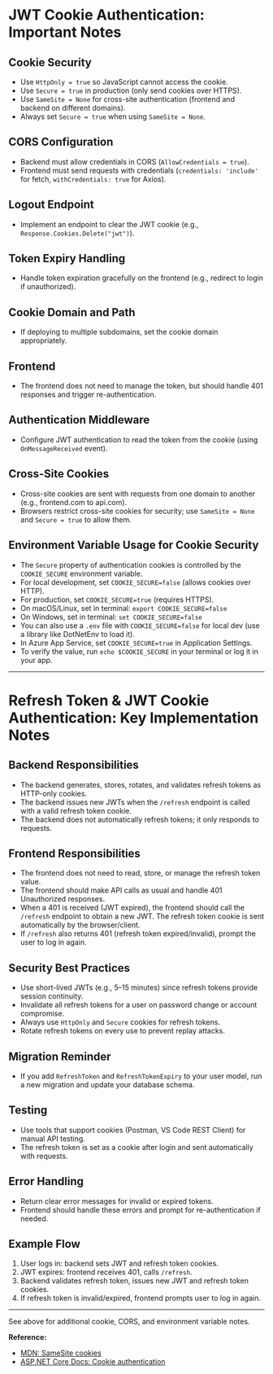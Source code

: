 # JWT Cookie Authentication: Important Notes

## Cookie Security
- Use `HttpOnly = true` so JavaScript cannot access the cookie.
- Use `Secure = true` in production (only send cookies over HTTPS).
- Use `SameSite = None` for cross-site authentication (frontend and backend on different domains).
- Always set `Secure = true` when using `SameSite = None`.

## CORS Configuration
- Backend must allow credentials in CORS (`AllowCredentials = true`).
- Frontend must send requests with credentials (`credentials: 'include'` for fetch, `withCredentials: true` for Axios).

## Logout Endpoint
- Implement an endpoint to clear the JWT cookie (e.g., `Response.Cookies.Delete("jwt")`).

## Token Expiry Handling
- Handle token expiration gracefully on the frontend (e.g., redirect to login if unauthorized).

## Cookie Domain and Path
- If deploying to multiple subdomains, set the cookie domain appropriately.

## Frontend
- The frontend does not need to manage the token, but should handle 401 responses and trigger re-authentication.

## Authentication Middleware
- Configure JWT authentication to read the token from the cookie (using `OnMessageReceived` event).

## Cross-Site Cookies
- Cross-site cookies are sent with requests from one domain to another (e.g., frontend.com to api.com).
- Browsers restrict cross-site cookies for security; use `SameSite = None` and `Secure = true` to allow them.

## Environment Variable Usage for Cookie Security

- The `Secure` property of authentication cookies is controlled by the `COOKIE_SECURE` environment variable.
- For local development, set `COOKIE_SECURE=false` (allows cookies over HTTP).
- For production, set `COOKIE_SECURE=true` (requires HTTPS).
- On macOS/Linux, set in terminal: `export COOKIE_SECURE=false`
- On Windows, set in terminal: `set COOKIE_SECURE=false`
- You can also use a `.env` file with `COOKIE_SECURE=false` for local dev (use a library like DotNetEnv to load it).
- In Azure App Service, set `COOKIE_SECURE=true` in Application Settings.
- To verify the value, run `echo $COOKIE_SECURE` in your terminal or log it in your app.

---

# Refresh Token & JWT Cookie Authentication: Key Implementation Notes

## Backend Responsibilities
- The backend generates, stores, rotates, and validates refresh tokens as HTTP-only cookies.
- The backend issues new JWTs when the `/refresh` endpoint is called with a valid refresh token cookie.
- The backend does not automatically refresh tokens; it only responds to requests.

## Frontend Responsibilities
- The frontend does not need to read, store, or manage the refresh token value.
- The frontend should make API calls as usual and handle 401 Unauthorized responses.
- When a 401 is received (JWT expired), the frontend should call the `/refresh` endpoint to obtain a new JWT. The refresh token cookie is sent automatically by the browser/client.
- If `/refresh` also returns 401 (refresh token expired/invalid), prompt the user to log in again.

## Security Best Practices
- Use short-lived JWTs (e.g., 5–15 minutes) since refresh tokens provide session continuity.
- Invalidate all refresh tokens for a user on password change or account compromise.
- Always use `HttpOnly` and `Secure` cookies for refresh tokens.
- Rotate refresh tokens on every use to prevent replay attacks.

## Migration Reminder
- If you add `RefreshToken` and `RefreshTokenExpiry` to your user model, run a new migration and update your database schema.

## Testing
- Use tools that support cookies (Postman, VS Code REST Client) for manual API testing.
- The refresh token is set as a cookie after login and sent automatically with requests.

## Error Handling
- Return clear error messages for invalid or expired tokens.
- Frontend should handle these errors and prompt for re-authentication if needed.

## Example Flow
1. User logs in: backend sets JWT and refresh token cookies.
2. JWT expires: frontend receives 401, calls `/refresh`.
3. Backend validates refresh token, issues new JWT and refresh token cookies.
4. If refresh token is invalid/expired, frontend prompts user to log in again.

---

See above for additional cookie, CORS, and environment variable notes.

**Reference:**
- [MDN: SameSite cookies](https://developer.mozilla.org/en-US/docs/Web/HTTP/Headers/Set-Cookie/SameSite)
- [ASP.NET Core Docs: Cookie authentication](https://learn.microsoft.com/en-us/aspnet/core/security/authentication/cookie)
